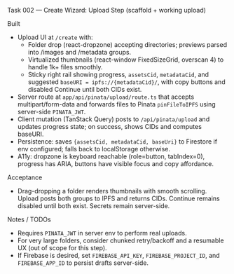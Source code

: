 Task 002 — Create Wizard: Upload Step (scaffold + working upload)

Built
- Upload UI at `/create` with:
  - Folder drop (react-dropzone) accepting directories; previews parsed into /images and /metadata groups.
  - Virtualized thumbnails (react-window FixedSizeGrid, overscan 4) to handle 1k+ files smoothly.
  - Sticky right rail showing progress, `assetsCid`, `metadataCid`, and suggested `baseURI = ipfs://{metadataCid}/`, with copy buttons and disabled Continue until both CIDs exist.
- Server route at `app/api/pinata/upload/route.ts` that accepts multipart/form-data and forwards files to Pinata `pinFileToIPFS` using server-side `PINATA_JWT`.
- Client mutation (TanStack Query) posts to `/api/pinata/upload` and updates progress state; on success, shows CIDs and computes baseURI.
- Persistence: saves `{assetsCid, metadataCid, baseUri}` to Firestore if env configured; falls back to localStorage otherwise.
- A11y: dropzone is keyboard reachable (role=button, tabIndex=0), progress has ARIA, buttons have visible focus and copy affordance.

Acceptance
- Drag-dropping a folder renders thumbnails with smooth scrolling. Upload posts both groups to IPFS and returns CIDs. Continue remains disabled until both exist. Secrets remain server-side.

Notes / TODOs
- Requires `PINATA_JWT` in server env to perform real uploads.
- For very large folders, consider chunked retry/backoff and a resumable UX (out of scope for this step).
- If Firebase is desired, set `FIREBASE_API_KEY`, `FIREBASE_PROJECT_ID`, and `FIREBASE_APP_ID` to persist drafts server-side.
